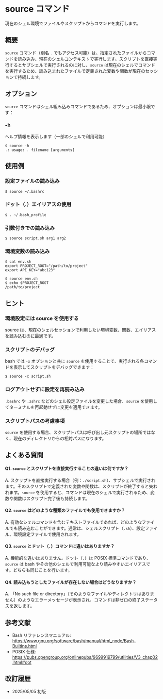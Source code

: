 # source コマンド

現在のシェル環境でファイルやスクリプトからコマンドを実行します。

## 概要

`source` コマンド（別名 `.` でもアクセス可能）は、指定されたファイルからコマンドを読み込み、現在のシェルコンテキストで実行します。スクリプトを直接実行するとサブシェルで実行されるのに対し、`source` は現在のシェルでコマンドを実行するため、読み込まれたファイルで定義された変数や関数が現在のセッションで持続します。

## オプション

`source` コマンドはシェル組み込みコマンドであるため、オプションは最小限です：

### **-h**

ヘルプ情報を表示します（一部のシェルで利用可能）

```console
$ source -h
.: usage: . filename [arguments]
```

## 使用例

### 設定ファイルの読み込み

```console
$ source ~/.bashrc
```

### ドット（.）エイリアスの使用

```console
$ . ~/.bash_profile
```

### 引数付きでの読み込み

```console
$ source script.sh arg1 arg2
```

### 環境変数の読み込み

```console
$ cat env.sh
export PROJECT_ROOT="/path/to/project"
export API_KEY="abc123"

$ source env.sh
$ echo $PROJECT_ROOT
/path/to/project
```

## ヒント

### 環境設定には source を使用する

source は、現在のシェルセッションで利用したい環境変数、関数、エイリアスを読み込むのに最適です。

### スクリプトのデバッグ

bash では `-x` オプションと共に `source` を使用することで、実行される各コマンドを表示してスクリプトをデバッグできます：

```console
$ source -x script.sh
```

### ログアウトせずに設定を再読み込み

`.bashrc` や `.zshrc` などのシェル設定ファイルを変更した場合、`source` を使用してターミナルを再起動せずに変更を適用できます。

### スクリプトパスの考慮事項

`source` を使用する場合、スクリプトパスは呼び出し元スクリプトの場所ではなく、現在のディレクトリからの相対パスになります。

## よくある質問

#### Q1. `source` とスクリプトを直接実行することの違いは何ですか？
A. スクリプトを直接実行する場合（例：`./script.sh`）、サブシェルで実行されます。そのスクリプトで定義された変数や関数は、スクリプトが終了すると失われます。`source` を使用すると、コマンドは現在のシェルで実行されるため、変数や関数はスクリプト完了後も持続します。

#### Q2. `source` はどのような種類のファイルでも使用できますか？
A. 有効なシェルコマンドを含むテキストファイルであれば、どのようなファイルでも読み込むことができます。通常は、シェルスクリプト（`.sh`）、設定ファイル、環境設定ファイルで使用されます。

#### Q3. `source` とドット（`.`）コマンドに違いはありますか？
A. 機能的な違いはありません。ドット（`.`）は POSIX 標準コマンドであり、`source` は bash やその他のシェルで利用可能なより読みやすいエイリアスです。どちらも同じことを行います。

#### Q4. 読み込もうとしたファイルが存在しない場合はどうなりますか？
A. 「No such file or directory」（そのようなファイルやディレクトリはありません）のようなエラーメッセージが表示され、コマンドは非ゼロの終了ステータスを返します。

## 参考文献

- Bash リファレンスマニュアル: https://www.gnu.org/software/bash/manual/html_node/Bash-Builtins.html
- POSIX 仕様: https://pubs.opengroup.org/onlinepubs/9699919799/utilities/V3_chap02.html#dot

## 改訂履歴

- 2025/05/05 初版